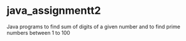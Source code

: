 # java_assignmentt2
Java programs to find sum of digits of a given number and to find prime numbers between 1 to 100
